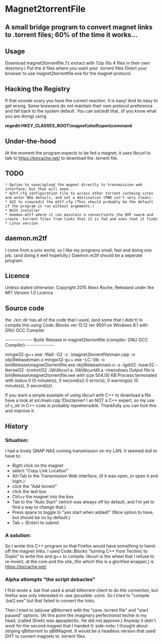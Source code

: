 Magnet2torrentFile
==================

A small bridge program to convert magnet links to .torrent files; 60% of the time it works...
-----------------------------------------------------------------

Usage
-----
Download magnet2torrentfile.7z
extract with 7zip (Its 4 files in their own directory.)
Put the 4 files where you want your .torrent files
Direct your browser to use magnet2torrentfile.exe for the magnet protocol.

Hacking the Registry
--------------------
If that sounds scary you have the correct reaction. It is easy! And its easy to get wrong.
Some browsers do not maintain their own protocol preference and fall back to the system default.
You can set/edit that, (if you know what you are doing) using 

**regedit:HKEY_CLASSES_ROOT\magnet\shell\open\command**

Under-the-hood
--------------

At the moment the program expects to be fed a magnet, it uses libcurl to talk to 
https://torcache.net/ to download the .torrent file.

TODO
----

	* Option to save/upload the magnet directly to transmission web interface; but that will need...
	* m2tf.cfg configuration file to access other torrent cacheing sites and enter NAS details, and set a destination (PWD isn't very clean).
	* GUI to view/edit the m2tf.cfg (This should probably be the default if the program is run without argements.)
	* NSIS installer
	* daemon.m2tf where it can maintain a connectionto the DHT swarm and create .torrent files from links that it is fed and ones that it finds
	* Linux version
	
daemon.m2tf
-----------
I come from a unix world, so I like my programs small, fast and doing one job, (and doing it well hopefully.)
Daemon.m2tf should be a seperate program.
	
Licence
-------
Unless stated otherwise: Copyright 2015 Alexx Roche, Released under the MIT Version 1.0 Licence
	
Source code
-----------
the ./src dir has all of the code that I used, (and some that I didn't) to compile this using
Code::Blocks ver 13.12 rev 9501 on Windows 8.1 with
GNU GCC Compiler 

-------------- Build: Release in magnet2torrentfile (compiler: GNU GCC Compiler)---------------

mingw32-g++.exe -Wall -O2 -c .\magnet2torrentfile\main.cpp -o obj\Release\main.o
mingw32-g++.exe -LC:.\lib -o bin\Release\magnet2torrentfile.exe obj\Release\main.o  -s  -lgdi32 -luser32 -lkernel32 -lcomctl32 .\lib\libcurl.a .\lib\libcurldll.a -mwindows
Output file is bin\Release\magnet2torrentfile.exe with size 504.00 KB
Process terminated with status 0 (0 minute(s), 0 second(s))
0 error(s), 0 warning(s) (0 minute(s), 0 second(s))
	
If you want a simple example of using libcurl with C++ to download a file have a look at src/main.cpp
!Disclaimer! I an NOT a C++ expert, so my use of c_str in C++ code is probably reprehensible.
Thankfully you can fork this and improve it.	
	
History
-------

### Situation: 
I had a lovely QNAP NAS running transmission on my LAN. It seemed dull to have to:
 - Right click on the magnet
 - select "Copy Link Location"
 - Alt-Tab to the Transmission Web interface, (if it was open, or open it and login.)
 - click the "Add torrent"
 - click the text box
 - Ctrl+v the magnet into the box
 - Tab to the "Auto Start" (which was always off by default, and I'm yet to find a way to change that.)
 - Press space to toggle to "yes start when added!" (Nice option to have, but should be on by default.)
 - Tab + {Enter} to submit

### A solution: 
 So I wrote this C++ program so that Firefox would have something to hand-off the magnet links.
I used Code::Blocks "turning C++ from Technic to Duplo" to write this and g++ to compile.
libcurl is the wheel that I refuse to re-invent, at the core and the site, (for which this is a
glorified wrapper,) is https://torcache.net/
 
### Alpha attempts "the script debacles"
 I first wrote a .bat that used a small bittorrent client to do the convertion, but firefox
 was only interested in .exe (possible .com). So I tried to "compile .bat2.exe" but that failed to
 convert the links.
 
 Then I tried to (ab)use qBittorrent with the "save .torrent file" and "start paused" options.
 (At this point the imaginary perfectionist techie in my head, (called Shish) was appaplectic. He did not approve.)
 Anyway it didn't work for the second magnet that I handed it: side-note; I thought about striping 
 qBittorrent to qBitMagnet. It would be a headless version that used DHT to convert magnets to .torrent files.
